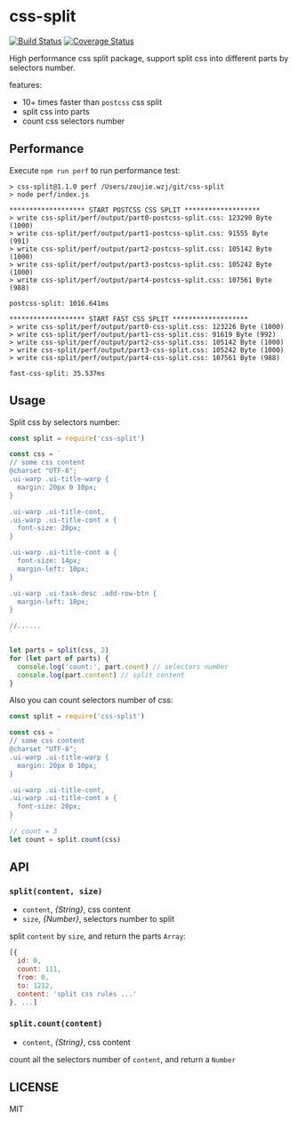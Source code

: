 # css-split

[![Build Status](https://travis-ci.org/yibn2008/css-split.svg?branch=master)](https://travis-ci.org/yibn2008/css-split)
[![Coverage Status](https://coveralls.io/repos/github/yibn2008/css-split/badge.svg)](https://coveralls.io/github/yibn2008/css-split)

High performance css split package, support split css into different parts by selectors number.

features:

- 10+ times faster than `postcss` css split
- split css into parts
- count css selectors number

## Performance

Execute `npm run perf` to run performance test:

```text
> css-split@1.1.0 perf /Users/zoujie.wzj/git/css-split
> node perf/index.js

******************* START POSTCSS CSS SPLIT *******************
> write css-split/perf/output/part0-postcss-split.css: 123290 Byte (1000)
> write css-split/perf/output/part1-postcss-split.css: 91555 Byte (991)
> write css-split/perf/output/part2-postcss-split.css: 105142 Byte (1000)
> write css-split/perf/output/part3-postcss-split.css: 105242 Byte (1000)
> write css-split/perf/output/part4-postcss-split.css: 107561 Byte (988)

postcss-split: 1016.641ms

******************* START FAST CSS SPLIT *******************
> write css-split/perf/output/part0-css-split.css: 123226 Byte (1000)
> write css-split/perf/output/part1-css-split.css: 91619 Byte (992)
> write css-split/perf/output/part2-css-split.css: 105142 Byte (1000)
> write css-split/perf/output/part3-css-split.css: 105242 Byte (1000)
> write css-split/perf/output/part4-css-split.css: 107561 Byte (988)

fast-css-split: 35.537ms
```

## Usage

Split css by selectors number:

```js
const split = require('css-split')

const css = `
// some css content
@charset "UTF-8";
.ui-warp .ui-title-warp {
  margin: 20px 0 10px;
}

.ui-warp .ui-title-cont,
.ui-warp .ui-title-cont x {
  font-size: 20px;
}

.ui-warp .ui-title-cont a {
  font-size: 14px;
  margin-left: 10px;
}

.ui-warp .ui-task-desc .add-row-btn {
  margin-left: 10px;
}

//......
`

let parts = split(css, 2)
for (let part of parts) {
  console.log('count:', part.count) // selectors number
  console.log(part.content) // split content
}
```

Also you can count selectors number of css:

```js
const split = require('css-split')

const css = `
// some css content
@charset "UTF-8";
.ui-warp .ui-title-warp {
  margin: 20px 0 10px;
}

.ui-warp .ui-title-cont,
.ui-warp .ui-title-cont x {
  font-size: 20px;
}
`
// count = 3
let count = split.count(css)
```

## API

### `split(content, size)`

- `content`, *{String}*, css content
- `size`, *{Number}*, selectors number to split

split `content` by `size`, and return the parts `Array`:

```js
[{
  id: 0,
  count: 111,
  from: 0,
  to: 1212,
  content: 'split css rules ...'
}, ...]
```

### `split.count(content)`

- `content`, *{String}*, css content

count all the selectors number of `content`, and return a `Number`

## LICENSE

MIT

